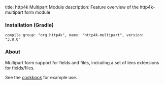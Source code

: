 title: http4k Multipart Module
description: Feature overview of the http4k-multipart form module

### Installation (Gradle)
```compile group: "org.http4k", name: "http4k-multipart", version: "3.8.0"```

### About

Multipart form support for fields and files, including a set of lens extensions for fields/files.

See the [cookbook](/cookbook/multipart_forms/) for example use.
